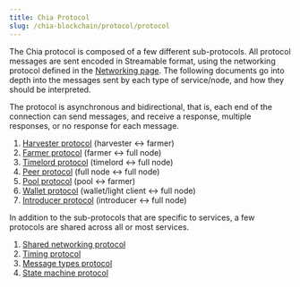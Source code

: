 ```yaml
---
title: Chia Protocol
slug: /chia-blockchain/protocol/protocol
---
```


The Chia protocol is composed of a few different sub-protocols. All protocol messages are sent encoded in Streamable format, using the networking protocol defined in the [Networking page](/chia-blockchain/protocol/networking-protocol). The following documents go into depth into the messages sent by each type of service/node, and how they should be interpreted.

The protocol is asynchronous and bidirectional, that is, each end of the connection can send messages, and receive a response, multiple responses, or no response for each message.

1. [Harvester protocol](https://github.com/Chia-Network/chia-blockchain/blob/main/chia/protocols/harvester_protocol.py) (harvester \<-> farmer)
2. [Farmer protocol](https://github.com/Chia-Network/chia-blockchain/blob/main/chia/protocols/farmer_protocol.py) (farmer \<-> full node)
3. [Timelord protocol](https://github.com/Chia-Network/chia-blockchain/blob/main/chia/protocols/timelord_protocol.py) (timelord \<-> full node)
4. [Peer protocol](https://github.com/Chia-Network/chia-blockchain/blob/main/chia/protocols/full_node_protocol.py) (full node \<-> full node)
5. [Pool protocol](https://github.com/Chia-Network/chia-blockchain/blob/main/chia/protocols/pool_protocol.py) (pool \<-> farmer)
6. [Wallet protocol](https://github.com/Chia-Network/chia-blockchain/blob/main/chia/protocols/wallet_protocol.py) (wallet/light client \<-> full node)
7. [Introducer protocol](https://github.com/Chia-Network/chia-blockchain/blob/main/chia/protocols/introducer_protocol.py) (introducer \<-> full node)

In addition to the sub-protocols that are specific to services, a few protocols are shared across all or most services.

1. [Shared networking protocol](https://github.com/Chia-Network/chia-blockchain/blob/main/chia/protocols/shared_protocol.py)
2. [Timing protocol](https://github.com/Chia-Network/chia-blockchain/blob/main/chia/protocols/protocol_timing.py)
3. [Message types protocol](https://github.com/Chia-Network/chia-blockchain/blob/main/chia/protocols/protocol_message_types.py)
4. [State machine protocol](https://github.com/Chia-Network/chia-blockchain/blob/main/chia/protocols/protocol_state_machine.py)
